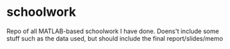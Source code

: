 # schoolwork
Repo of all MATLAB-based schoolwork I have done. Doens't include some stuff such as the data used, but should include the final report/slides/memo
